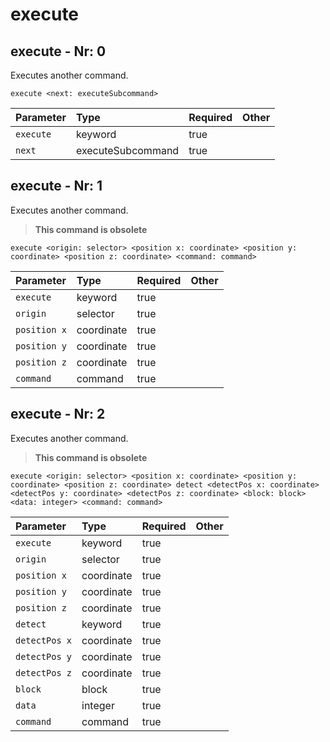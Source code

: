 # execute

## execute - Nr: 0

Executes another command.

```mcfunction
execute <next: executeSubcommand>
```

|Parameter|Type|Required|Other|
|:---|:---|:---|:---|
|`execute`|keyword|true||
|`next`|executeSubcommand|true||



## execute - Nr: 1

Executes another command.



> **This command is obsolete**

```mcfunction
execute <origin: selector> <position x: coordinate> <position y: coordinate> <position z: coordinate> <command: command>
```

|Parameter|Type|Required|Other|
|:---|:---|:---|:---|
|`execute`|keyword|true||
|`origin`|selector|true||
|`position x`|coordinate|true||
|`position y`|coordinate|true||
|`position z`|coordinate|true||
|`command`|command|true||



## execute - Nr: 2

Executes another command.



> **This command is obsolete**

```mcfunction
execute <origin: selector> <position x: coordinate> <position y: coordinate> <position z: coordinate> detect <detectPos x: coordinate> <detectPos y: coordinate> <detectPos z: coordinate> <block: block> <data: integer> <command: command>
```

|Parameter|Type|Required|Other|
|:---|:---|:---|:---|
|`execute`|keyword|true||
|`origin`|selector|true||
|`position x`|coordinate|true||
|`position y`|coordinate|true||
|`position z`|coordinate|true||
|`detect`|keyword|true||
|`detectPos x`|coordinate|true||
|`detectPos y`|coordinate|true||
|`detectPos z`|coordinate|true||
|`block`|block|true||
|`data`|integer|true||
|`command`|command|true||

